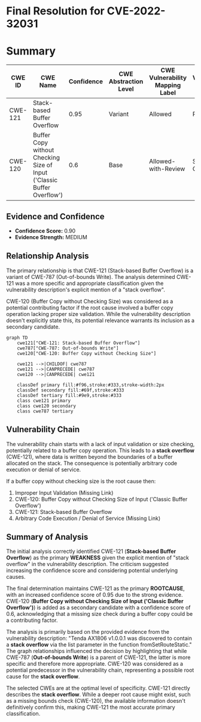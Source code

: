 # Final Resolution for CVE-2022-32031

# Summary
| CWE ID | CWE Name | Confidence | CWE Abstraction Level | CWE Vulnerability Mapping Label | CWE-Vulnerability Mapping Notes |
|---|---|---|---|---|---|
| CWE-121 | Stack-based Buffer Overflow | 0.95 | Variant | Allowed | Primary CWE |
| CWE-120 | Buffer Copy without Checking Size of Input ('Classic Buffer Overflow') | 0.6 | Base | Allowed-with-Review | Secondary Candidate |

## Evidence and Confidence

*   **Confidence Score:** 0.90
*   **Evidence Strength:** MEDIUM

## Relationship Analysis
The primary relationship is that CWE-121 (Stack-based Buffer Overflow) is a variant of CWE-787 (Out-of-bounds Write). The analysis determined CWE-121 was a more specific and appropriate classification given the vulnerability description's explicit mention of a "stack overflow".

CWE-120 (Buffer Copy without Checking Size) was considered as a potential contributing factor if the root cause involved a buffer copy operation lacking proper size validation. While the vulnerability description doesn't explicitly state this, its potential relevance warrants its inclusion as a secondary candidate.

```mermaid
graph TD
    cwe121["CWE-121: Stack-based Buffer Overflow"]
    cwe787["CWE-787: Out-of-bounds Write"]
    cwe120["CWE-120: Buffer Copy without Checking Size"]
    
    cwe121 -->|CHILDOF| cwe787
    cwe121 -->|CANPRECEDE| cwe787
    cwe120 -->|CANPRECEDE| cwe121
    
    classDef primary fill:#f96,stroke:#333,stroke-width:2px
    classDef secondary fill:#69f,stroke:#333
    classDef tertiary fill:#9e9,stroke:#333
    class cwe121 primary
    class cwe120 secondary
    class cwe787 tertiary
```

## Vulnerability Chain
The vulnerability chain starts with a lack of input validation or size checking, potentially related to a buffer copy operation. This leads to a **stack overflow** (CWE-121), where data is written beyond the boundaries of a buffer allocated on the stack. The consequence is potentially arbitrary code execution or denial of service.

If a buffer copy without checking size is the root cause then:
1.  Improper Input Validation (Missing Link)
2.  CWE-120: Buffer Copy without Checking Size of Input ('Classic Buffer Overflow')
3.  CWE-121: Stack-based Buffer Overflow
4.  Arbitrary Code Execution / Denial of Service (Missing Link)

## Summary of Analysis
The initial analysis correctly identified CWE-121 (**Stack-based Buffer Overflow**) as the primary **WEAKNESS** given the explicit mention of "stack overflow" in the vulnerability description. The criticism suggested increasing the confidence score and considering potential underlying causes.

The final determination maintains CWE-121 as the primary **ROOTCAUSE**, with an increased confidence score of 0.95 due to the strong evidence. CWE-120 (**Buffer Copy without Checking Size of Input ('Classic Buffer Overflow')**) is added as a secondary candidate with a confidence score of 0.6, acknowledging that a missing size check during a buffer copy could be a contributing factor.

The analysis is primarily based on the provided evidence from the vulnerability description: "Tenda AX1806 v1.0.0.1 was discovered to contain a **stack overflow** via the list parameter in the function fromSetRouteStatic." The graph relationships influenced the decision by highlighting that while CWE-787 (**Out-of-bounds Write**) is a parent of CWE-121, the latter is more specific and therefore more appropriate. CWE-120 was considered as a potential predecessor in the vulnerability chain, representing a possible root cause for the **stack overflow**.

The selected CWEs are at the optimal level of specificity. CWE-121 directly describes the **stack overflow**. While a deeper root cause might exist, such as a missing bounds check (CWE-120), the available information doesn't definitively confirm this, making CWE-121 the most accurate primary classification.